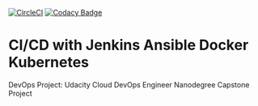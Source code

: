 [![CircleCI](https://circleci.com/gh/mudathirlawal/cicd-with-jenkins-ansible-docker-and-kubernetes.svg?style=shield)](https://circleci.com/gh/mudathirlawal/cicd-with-jenkins-ansible-docker-and-kubernetes)
[![Codacy Badge](https://app.codacy.com/project/badge/Grade/9b22fa10953040debe27c1861661e187)](https://www.codacy.com/manual/mudathirlawal/cicd-with-jenkins-ansible-docker-and-kubernetes?utm_source=github.com&amp;utm_medium=referral&amp;utm_content=mudathirlawal/cicd-with-jenkins-ansible-docker-and-kubernetes&amp;utm_campaign=Badge_Grade)

# CI/CD with Jenkins Ansible Docker Kubernetes
  DevOps Project: Udacity Cloud DevOps Engineer Nanodegree Capstone Project
  
